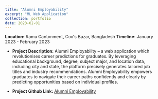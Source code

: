 ```yaml
---
title: "Alumni Employability"
excerpt: "ML Web Application"
collection: portfolio
date: 2023-02-01
---
```


**Location:** Ramu Cantonment, Cox's Bazar, Bangladesh
**Timeline:** January 2023 - February 2023

- **Project Description:** Alumni Employability – a web application which revolutionises career predictions for graduates. By leveraging educational background, degree, subject major, and location data, including city and state, the platform precisely generates tailored job titles and industry recommendations. Alumni Employability empowers graduates to navigate their career paths confidently and clearly by predicting opportunities based on individual profiles.

- **Project Github Link:** [Alumni Employability](https://github.com/rafsunsheikh/alumni_employability)

<!-- - **Publication:** [Medium.com](https://medium.com/@rafsunsheikh116/introducing-ptmodels-a-python-package-for-easy-image-classification-using-pre-trained-models-510d6cd1c7c7)

- **Package Link:** [pypi.org](https://pypi.org/project/ptmodels/) -->